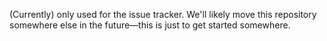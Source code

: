 (Currently) only used for the issue tracker. We'll likely move this repository somewhere else in the future—this is just to get started somewhere.
